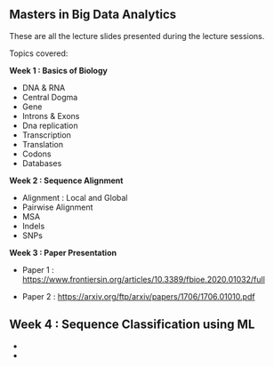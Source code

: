 ## Masters in Big Data Analytics

These are all the lecture slides presented during the lecture sessions.

Topics covered:

**Week 1 : Basics of Biology**

- DNA & RNA
- Central Dogma
- Gene
- Introns & Exons
- Dna replication
- Transcription
- Translation
- Codons
- Databases

**Week 2 : Sequence Alignment**

- Alignment : Local and Global
- Pairwise Alignment
- MSA
- Indels
- SNPs

**Week 3 : Paper Presentation**

- Paper 1 :
https://www.frontiersin.org/articles/10.3389/fbioe.2020.01032/full

- Paper 2 :
https://arxiv.org/ftp/arxiv/papers/1706/1706.01010.pdf

**Week 4 : Sequence Classification using ML**
-
-
-




